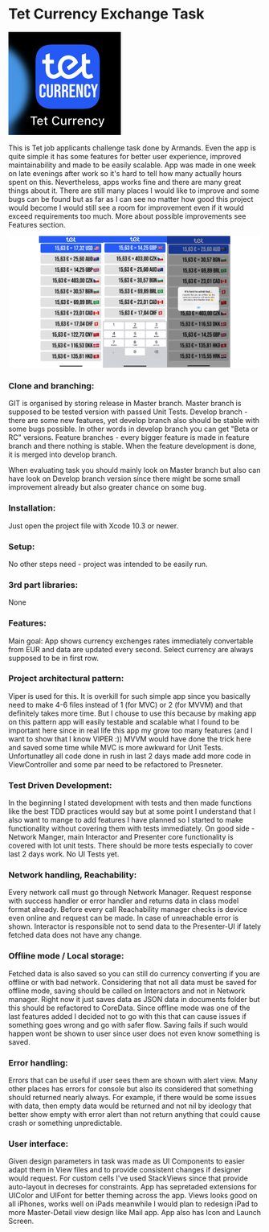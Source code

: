 # Tet Currency Exchange Task
![alt text](https://github.com/armandsberzinsdev/TetCurrencyExchangeTask/blob/master/Screenshots/iconImage.JPG)

This is Tet job applicants challenge task done by Armands. Even the app is quite simple it has some features for better user experience, improved maintainability and made to be easily scalable. App was made in one week on late evenings after work so it's hard to tell how many actually hours spent on this. Nevertheless, apps works fine and there are many great things about it. There are still many places I would like to improve and some bugs can be found but as far as I can see no matter how good this project would become I would still see a room for improvement even if it would exceed requirements too much. More about possible improvements see Features section.

![alt text](https://github.com/armandsberzinsdev/TetCurrencyExchangeTask/blob/master/Screenshots/stickedTogetherTet.jpg)

### Clone and branching:
GIT is organised by storing release in Master branch. Master branch is supposed to be tested version with passed Unit Tests.
Develop branch - there are some new features, yet develop branch also should be stable with some bugs possible. In other words in develop branch you can get "Beta or RC" versions.
Feature branches - every bigger feature is made in feature branch and there nothing is stable. When the feature development is done, it is merged into develop branch.

When evaluating task you should mainly look on Master branch but also can have look on Develop branch version since there might be some small improvement already but also greater chance on some bug.

### Installation:
Just open the project file with Xcode 10.3 or newer.

### Setup:
No other steps need - project was intended to be easily run. 

### 3rd part libraries:
None

### Features:
Main goal:
App shows currency exchenges rates immediately convertable from EUR and data are updated every second. Select currency are always supposed to be in first row.

### Project architectural pattern: 
Viper is used for this. It is overkill for such simple app since you basically need to make 4-6 files instead of 1 (for MVC) or 2 (for MVVM) and that definitely takes more time. But I chouse to use this because by making app on this pattern app will easily testable and scalable what I found to be important here since in real life this app my grow too many features (and I want to show that I know VIPER :)) MVVM would have done the trick here and saved some time while MVC is more awkward for Unit Tests. Unfortunatley all code done in rush in last 2 days made add more code in ViewController and some par need to be refactored to Presneter.

### Test Driven Development:
In the beginning I stated development with tests and then made functions like the best TDD practices would say but at some point I understand that I also want to mange to add features I have planned so I started to make functionality without covering them with tests immediately. On good side - Network Manger, main Interactor and Presenter core functionality is covered with lot unit tests. There should be more tests especially to cover last 2 days work. No UI Tests yet.

### Network handling, Reachability:
Every network call must go through Network Manager. Request response with success handler or error handler and returns data in class model format already. Before every call Reachability manager checks is device even online and request can be made. In case of unreachable error is shown. Interactor is responsible not to send data to the Presenter-UI if lately fetched data does not have any change.

### Offline mode / Local storage: 
Fetched data is also saved so you can still do currency converting if you are offline or with bad network. Considering that not all data must be saved for offline mode, saving should be called on Interactors and not in Network manager. Right now it just saves data as JSON data in documents folder but this should be refactored to CoreData. Since offline mode was one of the last features added I decided not to go with this that can cause issues if something goes wrong and go with safer flow. Saving fails if such would happen wont be shown to user since user does not even know something is saved.

### Error handling:
Errors that can be useful if user sees them are shown with alert view. Many other places has errors for console but also its considered that something should returned nearly always. For example, if there would be some issues with data, then empty data would be returned and not nil by ideology that better show empty with error alert than not return anything that could cause crash or something unpredictable. 


### User interface:
Given design parameters in task was made as UI Components to easier adapt them in View files and to provide consistent changes if designer would request. For custom cells I've used StackViews since that provide auto-layout in decreses for constraints. App has sepretaded extensions for UIColor and UIFont for better theming across the app. Views looks good on all iPhones, works well on iPads meanwhile I would plan to redesign iPad to more Master-Detail view design like Mail app. App also has Icon and Launch Screen.




